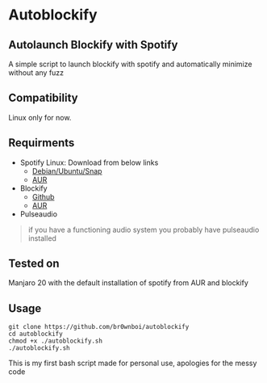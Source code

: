 # Autoblockify

## Autolaunch Blockify with Spotify
A simple script to launch blockify with spotify and automatically minimize without any fuzz  

## Compatibility
Linux only for now.  


## Requirments
- Spotify Linux: Download from below links
    - [Debian/Ubuntu/Snap](https://www.spotify.com/us/download/linux/)
    - [AUR](http://aur.archlinux.org/packages/spotify)
- Blockify
    - [Github](https://github.com/serialoverflow/blockify)
    - [AUR](https://aur.archlinux.org/packages/blockify-git/)
- Pulseaudio 
>if you have a functioning audio system you probably have pulseaudio installed  


## Tested on
Manjaro 20 with the default installation of spotify from AUR and blockify

## Usage
`git clone https://github.com/br0wnboi/autoblockify`  
`cd autoblockify`  
`chmod +x ./autoblockify.sh`  
`./autoblockify.sh`  



This is my first bash script made for personal use, apologies for the messy code
